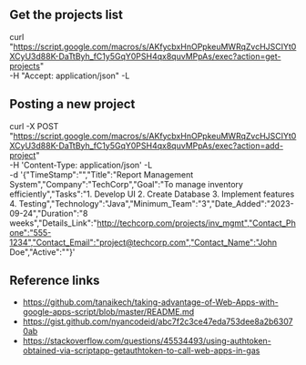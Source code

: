 ## Get the projects list
curl "https://script.google.com/macros/s/AKfycbxHnOPpkeuMWRqZvcHJSCIYt0XCyU3d88K-DaTtByh_fC1y5GqY0PSH4qx8quvMPpAs/exec?action=get-projects" \
-H "Accept: application/json"  -L

## Posting a new project
curl -X POST "https://script.google.com/macros/s/AKfycbxHnOPpkeuMWRqZvcHJSCIYt0XCyU3d88K-DaTtByh_fC1y5GqY0PSH4qx8quvMPpAs/exec?action=add-project" \
 -H 'Content-Type: application/json'  -L \
 -d '{"TimeStamp":"","Title":"Report Management System","Company":"TechCorp","Goal":"To manage inventory efficiently","Tasks":"1. Develop UI 2. Create Database 3. Implement features 4. Testing","Technology":"Java","Minimum_Team":"3","Date_Added":"2023-09-24","Duration":"8 weeks","Details_Link":"http://techcorp.com/projects/inv_mgmt","Contact_Phone":"555-1234","Contact_Email":"project@techcorp.com","Contact_Name":"John Doe","Active":""}'


## Reference links
 - https://github.com/tanaikech/taking-advantage-of-Web-Apps-with-google-apps-script/blob/master/README.md
 - https://gist.github.com/nyancodeid/abc7f2c3ce47eda753dee8a2b63070ab
 - https://stackoverflow.com/questions/45534493/using-authtoken-obtained-via-scriptapp-getauthtoken-to-call-web-apps-in-gas
